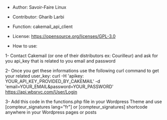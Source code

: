 * Author: Savoir-Faire Linux
* Contributor: Gharib Larbi
* Function: cakemail_api_client
* License: https://opensource.org/licenses/GPL-3.0

* How to use:

1- Contact Cakemail (or one of their distributors ex: Courilleur) and ask for you api_key that is related to you email and password

2- Once you get these informations use the following curl command to get your related user_key:
curl -H 'apikey: YOUR_API_KEY_PROVIDED_BY_CAKEMAIL' -d 'email=YOUR_EMAIL&password=YOUR_PASSWORD' https://api.wbsrvc.com/User/Login

3- Add this code in the functions.php file in your Wordpress Theme and use [compteur_signatures lang="fr"] or [compteur_signatures] shortcode anywhere in your Wordpress pages or posts